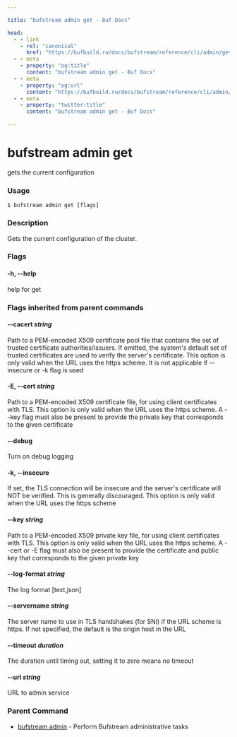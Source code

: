 ```yaml
---

title: "bufstream admin get - Buf Docs"

head:
  - - link
    - rel: "canonical"
      href: "https://bufbuild.ru/docs/bufstream/reference/cli/admin/get/"
  - - meta
    - property: "og:title"
      content: "bufstream admin get - Buf Docs"
  - - meta
    - property: "og:url"
      content: "https://bufbuild.ru/docs/bufstream/reference/cli/admin/get/"
  - - meta
    - property: "twitter:title"
      content: "bufstream admin get - Buf Docs"

---
```


# bufstream admin get

gets the current configuration

### Usage

```console
$ bufstream admin get [flags]
```

### Description

Gets the current configuration of the cluster.

### Flags

#### \-h, --help

help for get

### Flags inherited from parent commands

#### \--cacert _string_

Path to a PEM-encoded X509 certificate pool file that contains the set of trusted certificate authorities/issuers. If omitted, the system's default set of trusted certificates are used to verify the server's certificate. This option is only valid when the URL uses the https scheme. It is not applicable if --insecure or -k flag is used

#### \-E, --cert _string_

Path to a PEM-encoded X509 certificate file, for using client certificates with TLS. This option is only valid when the URL uses the https scheme. A --key flag must also be present to provide the private key that corresponds to the given certificate

#### \--debug

Turn on debug logging

#### \-k, --insecure

If set, the TLS connection will be insecure and the server's certificate will NOT be verified. This is generally discouraged. This option is only valid when the URL uses the https scheme

#### \--key _string_

Path to a PEM-encoded X509 private key file, for using client certificates with TLS. This option is only valid when the URL uses the https scheme. A --cert or -E flag must also be present to provide the certificate and public key that corresponds to the given private key

#### \--log-format _string_

The log format \[text,json\]

#### \--servername _string_

The server name to use in TLS handshakes (for SNI) if the URL scheme is https. If not specified, the default is the origin host in the URL

#### \--timeout _duration_

The duration until timing out, setting it to zero means no timeout

#### \--url _string_

URL to admin service

### Parent Command

- [bufstream admin](../) - Perform Bufstream administrative tasks
